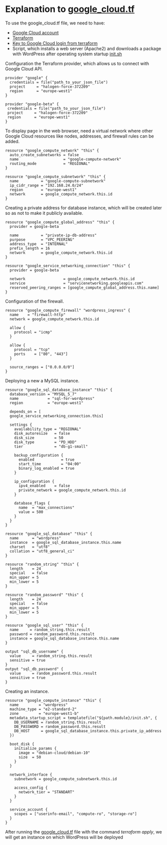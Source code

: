 # Explanation to [google_cloud.tf](task4/google_cloud.tf)

To use the google_cloud.tf file,  we need to have:
- [Google Cloud account](https://cloud.google.com/)
- [Terraform](https://developer.hashicorp.com/terraform)
- [Key to Google Cloud login from terraform](https://cloud.google.com/sdk/gcloud/reference/auth/application-default/login)
- Script, which installs a web server (Apache2) and downloads a package with WordPress after operating system startup [init.sh](task4/init.sh)

Configuration the Terraform provider, which allows us to connect with Google Cloud API.
```
provider "google" {
  credentials = file("path_to_your_json_file")
  project     = "halogen-force-372209"
  region      = "europe-west1"
}

provider "google-beta" {
 credentials = file("path_to_your_json_file")
 project     = "halogen-force-372209"
 region      = "europe-west1"
}
```
To display  page in the web browser, need a virtual network where other Google Cloud resources like nodes, addresses, and firewall rules can be added.
```
resource "google_compute_network" "this" {
  auto_create_subnetworks = false
  name                    = "google-compute-network"
  routing_mode            = "REGIONAL"
}

resource "google_compute_subnetwork" "this" {
  name          = "google-compute-subnetwork"
  ip_cidr_range = "192.168.24.0/24"
  region        = "europe-west1"
  network       = google_compute_network.this.id
}
```
Creating a private address for database instance, which will be created later so as not to make it publicly available.
```
resource "google_compute_global_address" "this" {
  provider = google-beta

  name          = "private-ip-db-address"
  purpose       = "VPC_PEERING"
  address_type  = "INTERNAL"
  prefix_length = 16
  network       = google_compute_network.this.id
}

resource "google_service_networking_connection" "this" {
  provider = google-beta

  network                 = google_compute_network.this.id
  service                 = "servicenetworking.googleapis.com"
  reserved_peering_ranges = [google_compute_global_address.this.name]
}
```
Configuration of the firewall.
```
resource "google_compute_firewall" "wordpress_ingress" {
  name    = "firewall-http"
  network = google_compute_network.this.id

  allow {
    protocol = "icmp"
  }

  allow {
    protocol = "tcp"
    ports    = ["80", "443"]
  }

  source_ranges = ["0.0.0.0/0"]
}
```
Deploying a new a MySQL instance.
```
resource "google_sql_database_instance" "this" {
  database_version = "MYSQL_5_7"
  name             = "sql-for-wordpress"
  region           = "europe-west1"

  depends_on = [
  google_service_networking_connection.this]

  settings {
    availability_type = "REGIONAL"
    disk_autoresize   = false
    disk_size         = 50
    disk_type         = "PD_HDD"
    tier              = "db-g1-small"

    backup_configuration {
      enabled            = true
      start_time         = "04:00"
      binary_log_enabled = true
    }

    ip_configuration {
      ipv4_enabled    = false
      private_network = google_compute_network.this.id
    }

    database_flags {
      name  = "max_connections"
      value = 500
    }
  }
}

resource "google_sql_database" "this" {
  name      = "wordpress"
  instance  = google_sql_database_instance.this.name
  charset   = "utf8"
  collation = "utf8_general_ci"
}

resource "random_string" "this" {
  length    = 24
  special   = false
  min_upper = 5
  min_lower = 5
}

resource "random_password" "this" {
  length    = 24
  special   = false
  min_upper = 5
  min_lower = 5
}

resource "google_sql_user" "this" {
  name     = random_string.this.result
  password = random_password.this.result
  instance = google_sql_database_instance.this.name
}

output "sql_db_username" {
  value     = random_string.this.result
  sensitive = true
}
output "sql_db_password" {
  value     = random_password.this.result
  sensitive = true
}
```
Creating an instance.
```
resource "google_compute_instance" "this" {
  name         = "wordpress"
  machine_type = "e2-standard-2"
  zone         = "europe-west1-b"
  metadata_startup_script = templatefile("${path.module}/init.sh", {
    DB_USERNAME = random_string.this.result
    DB_PASSWORD = random_password.this.result
    DB_HOST     = google_sql_database_instance.this.private_ip_address
  })

  boot_disk {
    initialize_params {
      image = "debian-cloud/debian-10"
      size  = 50
    }
  }

  network_interface {
    subnetwork = google_compute_subnetwork.this.id

    access_config {
      network_tier = "STANDART"
    }
  }

  service_account {
    scopes = ["userinfo-email", "compute-ro", "storage-ro"]
  }
}
```
After running the [google_cloud.tf](task4/google_cloud.tf) file with the command *terraform apply*, we will get an instance on which WordPress will be deployed
